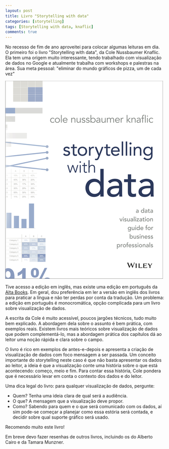 ```yaml
---
layout: post
title: Livro "Storytelling with data"
categories: [storytelling]
tags: [Storytelling with data, knaflic]
comments: true
---
```


No recesso de fim de ano aproveitei para colocar algumas leituras em dia. O primeiro foi o livro "Storytelling with data", da Cole Nussbaumer Knaflic. Ela tem uma origem muito interessante, tendo trabalhado com visualização de dados no Google e atualmente trabalha com workshops e palestras na área. Sua meta pessoal: "eliminar do mundo gráficos de pizza, um de cada vez"

<!--more-->

![Storytelling com dados](/img/storytelling-with-data-book.jpg)

Tive acesso a edição em inglês, mas existe uma edição em português da [Alta Books](http://www.altabooks.com.br/storytelling-com-dados-um-guia-sobre-visualizacao-de-dados-para-profissionais-de-negocio.html). Em geral, dou preferência em ler a versão em inglês dos livros para praticar a língua e não ter perdas por conta da tradução. Um problema: a edição em português é monocromática, opção complicada para um livro sobre visualização de dados.

A escrita da Cole é muito acessível, poucos jargões técnicos, tudo muito bem explicado. A abordagem dela sobre o assunto é bem prática, com exemplos reais. Existem livros mais teóricos sobre visualização de dados que podem complementá-lo, mas a abordagem prática dos capítulos dá ao leitor uma noção rápida e clara sobre o campo.

O livro é rico em exemplos de antes-e-depois e apresenta a criação de visualização de dados com foco mensagem a ser passada. Um conceito importante do storytelling neste caso é que não basta apresentar os dados ao leitor, a ideia é que a visualização conte uma história sobre o que está acontecendo: começo, meio e fim. Para contar essa história, Cole pondera que é necessário levar em conta o contexto dos dados e do leitor.

Uma dica legal do livro: para qualquer visualização de dados, pergunte:
* Quem? Tenha uma ideia clara de qual será a audiência.
* O que? A mensagem que a visualização deve propor.
* Como? Sabendo para quem e o que será comunicado com os dados, aí sim pode-se começar a planejar como essa estória será contada, e decidir sobre qual suporte gráfico será usado.

Recomendo muito este livro!

Em breve devo fazer resenhas de outros livros, incluindo os do Alberto Cairo e da Tamara Munzner. 